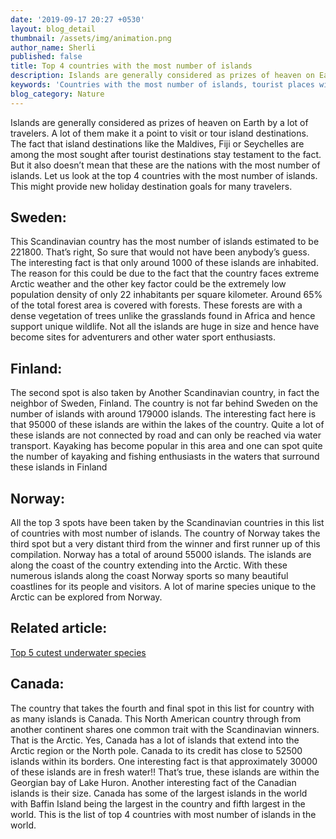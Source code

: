 ```yaml
---
date: '2019-09-17 20:27 +0530'
layout: blog_detail
thumbnail: /assets/img/animation.png
author_name: Sherli
published: false
title: Top 4 countries with the most number of islands
description: Islands are generally considered as prizes of heaven on Earth by a ...
keywords: 'Countries with the most number of islands, tourist places with Islands'
blog_category: Nature
---
```


Islands are generally considered as prizes of heaven on Earth by a lot of travelers. A lot of them make it a point to visit or tour island destinations. The fact that island destinations like the Maldives, Fiji or Seychelles are among the most sought after tourist destinations stay testament to the fact. But it also doesn’t mean that these are the nations with the most number of islands. Let us look at the top 4 countries with the most number of islands. This might provide new holiday destination goals for many travelers.

## Sweden:

This Scandinavian country has the most number of islands estimated to be 221800. That’s right, So sure that would not have been anybody’s guess. The interesting fact is that only around 1000 of these islands are inhabited. The reason for this could be due to the fact that the country faces extreme Arctic weather and the other key factor could be the extremely low population density of only 22 inhabitants per square kilometer. Around 65% of the total forest area is covered with forests. These forests are with a dense vegetation of trees unlike the grasslands found in Africa and hence support unique wildlife. Not all the islands are huge in size and hence have become sites for adventurers and other water sport enthusiasts.

## Finland:
The second spot is also taken by Another Scandinavian country, in fact the neighbor of Sweden, Finland. The country is not far behind Sweden on the number of islands with around 179000 islands. The interesting fact here is that 95000 of these islands are within the lakes of the country. Quite a lot of these islands are not connected by road and can only be reached via water transport. Kayaking has become popular in this area and one can spot quite the number of kayaking and fishing enthusiasts in the waters that surround these islands in Finland

## Norway:
All the top 3 spots have been taken by the Scandinavian countries in this list of countries with most number of islands. The country of Norway takes the third spot but a very distant third from the winner and first runner up of this compilation. Norway has a total of around 55000 islands. The islands are along the coast of the country extending into the Arctic. With these numerous islands along the coast Norway sports so many beautiful coastlines for its people and visitors. A lot of marine species unique to the Arctic can be explored from Norway.

## Related article:
[Top 5 cutest underwater species](https://www.toknowisgood.com/2019/02/13/top-6-cute-marine-underwater-animals.html)

## Canada:
The country that takes the fourth and final spot in this list for country with as many islands is Canada. This North American country through from another continent shares one common trait with the Scandinavian winners. That is the Arctic. Yes, Canada has a lot of islands that extend into the Arctic region or the North pole. Canada to its credit has close to 52500 islands within its borders. One interesting fact is that approximately 30000 of these islands are in fresh water!! That’s true, these islands are within the Georgian bay of Lake Huron. Another interesting fact of the Canadian islands is their size. Canada has some of the largest islands in the world with Baffin Island being the largest in the country and fifth largest in the world. This is the list of top 4 countries with most number of islands in the world.
